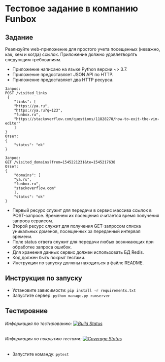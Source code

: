 # **Тестовое задание в компанию Funbox**
## Задание

Реализуйте web-приложение для простого учета посещенных (неважно, как, кем и когда)
ссылок. Приложение должно удовлетворять следующим требованиям.
- Приложение написано на языке Python версии ~> 3.7.
- Приложение предоставляет JSON API по HTTP.
- Приложение предоставляет два HTTP ресурса.

```
Запрос:
POST /visited_links
 {
    "links": [
    "https://ya.ru",
    "https://ya.ru?q=123",
    "funbox.ru",
    "https://stackoverflow.com/questions/11828270/how-to-exit-the-vim-editor"
    ]
}
Ответ:
{
    "status": "ok"
}
```

```
Запрос:
GET /visited_domains?from=1545221231&to=1545217638
Ответ:
{
    "domains": [
    "ya.ru",
    "funbox.ru",
    "stackoverflow.com"
    ],
    "status": "ok"
}
```

- Первый ресурс служит для передачи в сервис массива ссылок в POST-запросе. Временем их посещения считается время получения запроса сервисом.
- Второй ресурс служит для получения GET-запросом списка уникальных доменов,
посещенных за переданный интервал времени.
- Поле status ответа служит для передачи любых возникающих при обработке запроса
ошибок.
- Для хранения данных сервис должен использовать БД Redis.
- Код должен быть покрыт тестами.
- Инструкции по запуску должны находиться в файле README.

## Инструкция по запуску
* Установите зависимости: `pip install -r requirements.txt`
* Запустите сервер: `python manage.py runserver`


## Тестировние
###### Информация по тестированию: [![Build Status](https://travis-ci.com/Kaktysig/Funbox.svg?branch=master)](https://travis-ci.com/Kaktysig/Funbox)
###### Информация по покрытию тестами: [![Coverage Status](https://coveralls.io/repos/github/Kaktysig/Funbox/badge.svg?branch=master)](https://coveralls.io/github/Kaktysig/Funbox?branch=master)
* Запустите команду: `pytest`
